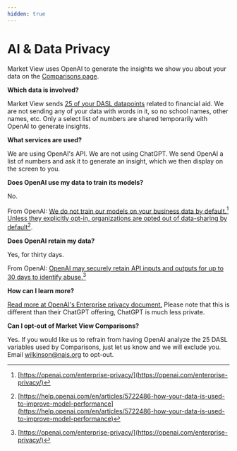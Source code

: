 ```yaml
---
hidden: true
---
```


# AI & Data Privacy

Market View uses OpenAI to generate the insights we show you about your data on the [Comparisons page](https://marketview.nais.org/comparisons).

**Which data is involved?**

Market View sends [25 of your DASL datapoints](https://docs.marketview.nais.org/nais/comparisons/data-used-in-comparisons) related to financial aid. We are not sending any of your data with words in it, so no school names, other names, etc. Only a select list of numbers are shared temporarily with OpenAI to generate insights.&#x20;

**What services are used?**

We are using OpenAI's API. We are not using ChatGPT.  We send OpenAI a list of numbers and ask it to generate an insight, which we then display on the screen to you.

**Does OpenAI use my data to train its models?**

No.&#x20;

From OpenAI: [We do not train our models on your business data by default.](#user-content-fn-1)[^1] [Unless they explicitly opt-in, organizations are opted out of data-sharing by default](#user-content-fn-2)[^2].

**Does OpenAI retain my data?**

Yes, for thirty days.&#x20;

From OpenAI: [OpenAI may securely retain API inputs and outputs for up to 30 days to identify abuse.](#user-content-fn-3)[^3]

**How can I learn more?**

[Read more at OpenAI's Enterprise privacy document.](https://openai.com/enterprise-privacy/) Please note that this is different than their ChatGPT offering, ChatGPT is much less private.

**Can I opt-out of Market View Comparisons?**

Yes. If you would like us to refrain from having OpenAI analyze the 25 DASL variables used by Comparisons, just let us know and we will exclude you. Email wilkinson@nais.org to opt-out.

[^1]: [https://openai.com/enterprise-privacy/](https://openai.com/enterprise-privacy/)

[^2]: [https://help.openai.com/en/articles/5722486-how-your-data-is-used-to-improve-model-performance](https://help.openai.com/en/articles/5722486-how-your-data-is-used-to-improve-model-performance)

[^3]: [https://openai.com/enterprise-privacy/](https://openai.com/enterprise-privacy/)
